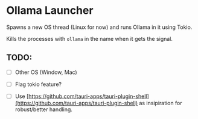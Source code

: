 # Ollama Launcher

Spawns a new OS thread (Linux for now) and runs Ollama in it using Tokio.

Kills the processes with `ollama` in the name when it gets the signal.

## TODO:

- [ ] Other OS (Window, Mac)
- [ ] Flag tokio feature?
- [ ] Use [https://github.com/tauri-apps/tauri-plugin-shell](https://github.com/tauri-apps/tauri-plugin-shell) as insipiration for robust/better handling.

